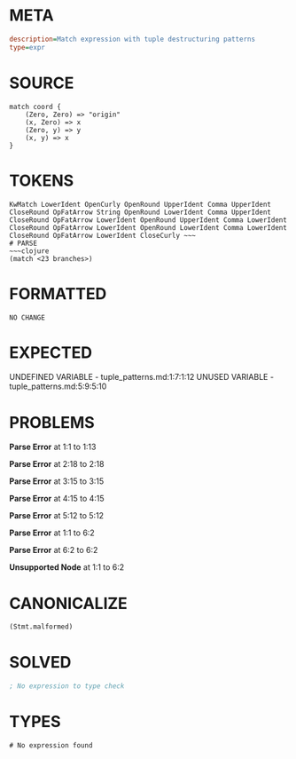 # META
~~~ini
description=Match expression with tuple destructuring patterns
type=expr
~~~
# SOURCE
~~~roc
match coord {
    (Zero, Zero) => "origin"
    (x, Zero) => x
    (Zero, y) => y
    (x, y) => x
}
~~~
# TOKENS
~~~text
KwMatch LowerIdent OpenCurly OpenRound UpperIdent Comma UpperIdent CloseRound OpFatArrow String OpenRound LowerIdent Comma UpperIdent CloseRound OpFatArrow LowerIdent OpenRound UpperIdent Comma LowerIdent CloseRound OpFatArrow LowerIdent OpenRound LowerIdent Comma LowerIdent CloseRound OpFatArrow LowerIdent CloseCurly ~~~
# PARSE
~~~clojure
(match <23 branches>)
~~~
# FORMATTED
~~~roc
NO CHANGE
~~~
# EXPECTED
UNDEFINED VARIABLE - tuple_patterns.md:1:7:1:12
UNUSED VARIABLE - tuple_patterns.md:5:9:5:10
# PROBLEMS
**Parse Error**
at 1:1 to 1:13

**Parse Error**
at 2:18 to 2:18

**Parse Error**
at 3:15 to 3:15

**Parse Error**
at 4:15 to 4:15

**Parse Error**
at 5:12 to 5:12

**Parse Error**
at 1:1 to 6:2

**Parse Error**
at 6:2 to 6:2

**Unsupported Node**
at 1:1 to 6:2

# CANONICALIZE
~~~clojure
(Stmt.malformed)
~~~
# SOLVED
~~~clojure
; No expression to type check
~~~
# TYPES
~~~roc
# No expression found
~~~
